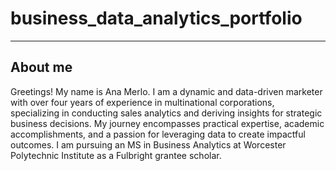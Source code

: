 # business_data_analytics_portfolio
---
## About me
Greetings! My name is Ana Merlo. I am a dynamic and data-driven marketer with over four years of experience in multinational corporations, specializing in conducting sales analytics and deriving insights for strategic business decisions. My journey encompasses practical expertise, academic accomplishments, and a passion for leveraging data to create impactful outcomes. I am pursuing an MS in Business Analytics at Worcester Polytechnic Institute as a Fulbright grantee scholar.

## 

